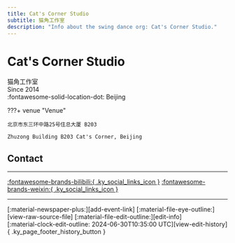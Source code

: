 ```yaml
---
title: Cat's Corner Studio
subtitle: 猫角工作室
description: "Info about the swing dance org: Cat's Corner Studio."
---
```


# Cat's Corner Studio

猫角工作室  
Since 2014  
:fontawesome-solid-location-dot: Beijing  


???+ venue "Venue"

    北京市东三环中路25号住总大厦 B203  
      
    Zhuzong Building B203 Cat's Corner, Beijing  

## Contact


---

 [:fontawesome-brands-bilibili:{ .ky_social_links_icon }](https://space.bilibili.com/59075953) [:fontawesome-brands-weixin:{ .ky_social_links_icon }](https://mp.weixin.qq.com/s/jf8V5fLggbVY45FRw_hZAg)

---

<div class="ky_page_footer" markdown>
<div class="ky_page_footer_trailing" markdown="span">
[:material-newspaper-plus:][add-event-link]
[:material-file-eye-outline:][view-raw-source-file]
[:material-file-edit-outline:][edit-info]
</div>
<div class="ky_page_footer_leading" markdown="span">
[:material-clock-edit-outline: 2024-06-30T10:35:00 UTC][view-edit-history]{ .ky_page_footer_history_button }
</div>
</div>

[add-event-link]: https://github.com/swingdance/events/issues/new?assignees=&labels=add+event&projects=&template=02-add_entity.yml&title=%5Bzh_CN%5D%20Add%20Event%3A%20%3CName%3E&region=zh_CN&province=Beijing&city=Beijing&org_id=cats-corner-studio "Add Event"
[view-raw-source-file]: https://github.com/swingdance/orgs/blob/main/zh_CN/cats-corner-studio.json "View Raw Source File"
[edit-info]: https://github.com/swingdance/orgs/issues/new?assignees=&labels=update+org&projects=&template=03-update_entity.yml&title=%5Bzh_CN%5D%20Update%20Org%3A%20Cat%27s%20Corner%20Studio&region=zh_CN&id=cats-corner-studio&name=Cat%27s%20Corner%20Studio "Edit Info"

[view-edit-history]: https://github.com/swingdance/orgs/commits/main/zh_CN/cats-corner-studio.json "View Edit History"
